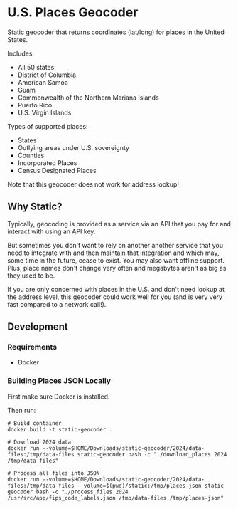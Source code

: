 # U.S. Places Geocoder

Static geocoder that returns coordinates (lat/long) for places in the United States.

Includes:
- All 50 states
- District of Columbia
- American Samoa
- Guam
- Commonwealth of the Northern Mariana Islands
- Puerto Rico
- U.S. Virgin Islands

Types of supported places:
- States
- Outlying areas under U.S. sovereignty
- Counties
- Incorporated Places
- Census Designated Places

Note that this geocoder does not work for address lookup!

## Why Static?

Typically, geocoding is provided as a service via an API that you pay for and interact with using an
API key.

But sometimes you don't want to rely on another another service that you need to integrate with and
then maintain that integration and which may, some time in the future, cease to exist. You may also
want offline support. Plus, place names don't change very often and megabytes aren't as big as they
used to be.

If you are only concerned with places in the U.S. and don't need lookup at the address level, this geocoder could work well for you (and is very very fast compared to a network call!).

## Development

### Requirements

- Docker

### Building Places JSON Locally

First make sure Docker is installed.

Then run:

```
# Build container
docker build -t static-geocoder .

# Download 2024 data
docker run --volume=$HOME/Downloads/static-geocoder/2024/data-files:/tmp/data-files static-geocoder bash -c "./download_places 2024 /tmp/data-files"

# Process all files into JSON
docker run --volume=$HOME/Downloads/static-geocoder/2024/data-files:/tmp/data-files --volume=$(pwd)/static:/tmp/places-json static-geocoder bash -c "./process_files 2024 /usr/src/app/fips_code_labels.json /tmp/data-files /tmp/places-json"
```
